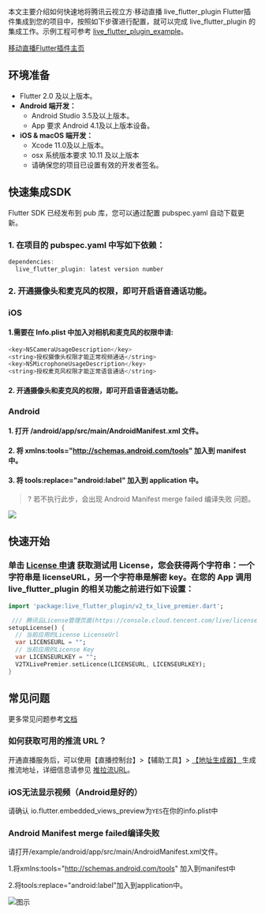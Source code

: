 
本文主要介绍如何快速地将腾讯云视立方·移动直播 live_flutter_plugin Flutter插件集成到您的项目中，按照如下步骤进行配置，就可以完成 live_flutter_plugin 的集成工作。示例工程可参考 [live_flutter_plugin_example](https://github.com/LiteAVSDK/Live_Flutter)。

[移动直播Flutter插件主页](https://pub.dev/packages/live_flutter_plugin)

## 环境准备
- Flutter 2.0 及以上版本。
- **Android 端开发：**
  - Android Studio 3.5及以上版本。
  - App 要求 Android 4.1及以上版本设备。
- **iOS & macOS 端开发：**
  - Xcode 11.0及以上版本。
  - osx 系统版本要求 10.11 及以上版本
  - 请确保您的项目已设置有效的开发者签名。


## 快速集成SDK
Flutter SDK 已经发布到 pub 库，您可以通过配置 pubspec.yaml 自动下载更新。

### 1. 在项目的 pubspec.yaml 中写如下依赖：

```dart
dependencies:
  live_flutter_plugin: latest version number

```
### 2. 开通摄像头和麦克风的权限，即可开启语音通话功能。

### iOS
#### 1.需要在 Info.plist 中加入对相机和麦克风的权限申请:

```dart
<key>NSCameraUsageDescription</key>
<string>授权摄像头权限才能正常视频通话</string>
<key>NSMicrophoneUsageDescription</key>
<string>授权麦克风权限才能正常语音通话</string>
```
#### 2. 开通摄像头和麦克风的权限，即可开启语音通话功能。

### Android

#### 1. 打开 /android/app/src/main/AndroidManifest.xml 文件。
#### 2. 将 xmlns:tools="http://schemas.android.com/tools" 加入到 manifest 中。
#### 3. 将 tools:replace="android:label" 加入到 application 中。
>? 若不执行此步，会出现 Android Manifest merge failed 编译失败 问题。

![](https://main.qcloudimg.com/raw/7a37917112831488423c1744f370c883.png)

## 快速开始

###  单击 [License 申请]((https://cloud.tencent.com/document/product/454/34750)) 获取测试用 License，您会获得两个字符串：一个字符串是 licenseURL，另一个字符串是解密 key。在您的 App 调用 live_flutter_plugin 的相关功能之前进行如下设置：

```dart
import 'package:live_flutter_plugin/v2_tx_live_premier.dart';

 /// 腾讯云License管理页面(https://console.cloud.tencent.com/live/license)
setupLicense() {
  // 当前应用的License LicenseUrl
  var LICENSEURL = "";
  // 当前应用的License Key
  var LICENSEURLKEY = "";
  V2TXLivePremier.setLicence(LICENSEURL, LICENSEURLKEY);
}

```

## 常见问题

更多常见问题参考[文档](https://cloud.tencent.com/document/product/647/51623)

### 如何获取可用的推流 URL？
开通直播服务后，可以使用【直播控制台】>【辅助工具】> [【地址生成器】 ](https://console.cloud.tencent.com/live/addrgenerator/addrgenerator)生成推流地址，详细信息请参见 [推拉流URL](https://cloud.tencent.com/document/product/454/7915)。

### iOS无法显示视频（Android是好的）

请确认 io.flutter.embedded_views_preview为`YES`在你的info.plist中

### Android Manifest merge failed编译失败

请打开/example/android/app/src/main/AndroidManifest.xml文件。

1.将xmlns:tools="http://schemas.android.com/tools" 加入到manifest中

2.将tools:replace="android:label"加入到application中。

![图示](https://main.qcloudimg.com/raw/7a37917112831488423c1744f370c883.png)
